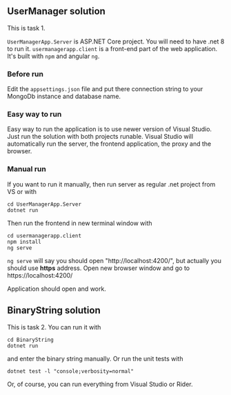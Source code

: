 ## UserManager solution
This is task 1.

`UserManagerApp.Server` is ASP.NET Core project. You will need to have .net 8 to run it.
`usermanagerapp.client` is a front-end part of the web application. It's built with `npm` and angular `ng`.

### Before run
Edit the `appsettings.json` file and put there connection string to your MongoDb instance and database name.

### Easy way to run
Easy way to run the application is to use newer version of Visual Studio. Just run the solution with both projects runable.
Visual Studio will automatically run the server, the frontend application, the proxy and the browser.

### Manual run
If you want to run it manually, then run server as regular .net project from VS or with
```
cd UserManagerApp.Server
dotnet run
```
Then run the frontend in new terminal window with
```
cd usermanagerapp.client
npm install
ng serve
```
`ng serve` will say you should open "http://localhost:4200/", but actually you should use **https** address. 
Open new browser window and go to https://localhost:4200/

Application should open and work.

## BinaryString solution
This is task 2. You can run it with
```
cd BinaryString
dotnet run
```
and enter the binary string manually.
Or run the unit tests with
```
dotnet test -l "console;verbosity=normal"
```
Or, of course, you can run everything from Visual Studio or Rider.